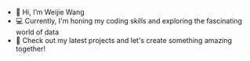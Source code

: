 - 👋 Hi, I’m Weijie Wang
- 💻 Currently, I'm honing my coding skills and exploring the fascinating world of data
- 🚀 Check out my latest projects and let's create something amazing together! 

<!---
iam-weijie/iam-weijie is a ✨ special ✨ repository because its `README.md` (this file) appears on your GitHub profile.
You can click the Preview link to take a look at your changes.
--->

